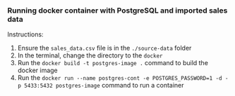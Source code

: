 ### Running docker container with PostgreSQL and imported sales data

Instructions:
1. Ensure the `sales_data.csv` file is in the `./source-data` folder
2. In the terminal, change the directory to the `docker`
3. Run the `docker build -t postgres-image .` command to build the docker image
4. Run the `docker run --name postgres-cont -e POSTGRES_PASSWORD=1 -d -p 5433:5432 postgres-image` command to run a container

